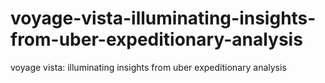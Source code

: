 # voyage-vista-illuminating-insights-from-uber-expeditionary-analysis
voyage vista: illuminating insights from uber expeditionary analysis
